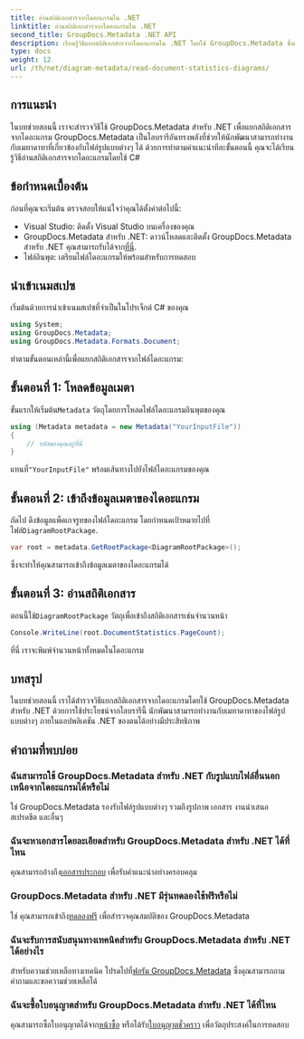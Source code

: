 ```yaml
---
title: อ่านสถิติเอกสารจากไดอะแกรมใน .NET
linktitle: อ่านสถิติเอกสารจากไดอะแกรมใน .NET
second_title: GroupDocs.Metadata .NET API
description: เรียนรู้วิธีแยกสถิติเอกสารจากไดอะแกรมใน .NET โดยใช้ GroupDocs.Metadata ซึ่งเป็นไลบรารีการจัดการข้อมูลเมตาที่มีประสิทธิภาพ
type: docs
weight: 12
url: /th/net/diagram-metadata/read-document-statistics-diagrams/
---
```

## การแนะนำ
ในบทช่วยสอนนี้ เราจะสำรวจวิธีใช้ GroupDocs.Metadata สำหรับ .NET เพื่อแยกสถิติเอกสารจากไดอะแกรม GroupDocs.Metadata เป็นไลบรารีอันทรงพลังที่ช่วยให้นักพัฒนาสามารถทำงานกับเมทาดาทาที่เกี่ยวข้องกับไฟล์รูปแบบต่างๆ ได้ ด้วยการทำตามคำแนะนำทีละขั้นตอนนี้ คุณจะได้เรียนรู้วิธีอ่านสถิติเอกสารจากไดอะแกรมโดยใช้ C#
## ข้อกำหนดเบื้องต้น
ก่อนที่คุณจะเริ่มต้น ตรวจสอบให้แน่ใจว่าคุณได้ตั้งค่าต่อไปนี้:
- Visual Studio: ติดตั้ง Visual Studio บนเครื่องของคุณ
-  GroupDocs.Metadata สำหรับ .NET: ดาวน์โหลดและติดตั้ง GroupDocs.Metadata สำหรับ .NET คุณสามารถรับได้จาก[ที่นี่](https://releases.groupdocs.com/metadata/net/).
- ไฟล์อินพุต: เตรียมไฟล์ไดอะแกรมให้พร้อมสำหรับการทดสอบ

## นำเข้าเนมสเปซ
เริ่มต้นด้วยการนำเข้าเนมสเปซที่จำเป็นในโปรเจ็กต์ C# ของคุณ
```csharp
using System;
using GroupDocs.Metadata;
using GroupDocs.Metadata.Formats.Document;
```

ทำตามขั้นตอนเหล่านี้เพื่อแยกสถิติเอกสารจากไฟล์ไดอะแกรม:
## ขั้นตอนที่ 1: โหลดข้อมูลเมตา
 ขั้นแรกให้เริ่มต้น`Metadata` วัตถุโดยการโหลดไฟล์ไดอะแกรมอินพุตของคุณ
```csharp
using (Metadata metadata = new Metadata("YourInputFile"))
{
    // รหัสของคุณอยู่ที่นี่
}
```
 แทนที่`"YourInputFile"` พร้อมเส้นทางไปยังไฟล์ไดอะแกรมของคุณ
## ขั้นตอนที่ 2: เข้าถึงข้อมูลเมตาของไดอะแกรม
 ถัดไป ดึงข้อมูลแพ็คเกจรูทของไฟล์ไดอะแกรม โดยกำหนดเป้าหมายไปที่ไฟล์`DiagramRootPackage`.
```csharp
var root = metadata.GetRootPackage<DiagramRootPackage>();
```
ซึ่งจะทำให้คุณสามารถเข้าถึงข้อมูลเมตาของไดอะแกรมได้
## ขั้นตอนที่ 3: อ่านสถิติเอกสาร
 ตอนนี้ใช้`DiagramRootPackage` วัตถุเพื่อเข้าถึงสถิติเอกสารเช่นจำนวนหน้า
```csharp
Console.WriteLine(root.DocumentStatistics.PageCount);
```
ที่นี่ เราจะพิมพ์จำนวนหน้าทั้งหมดในไดอะแกรม

## บทสรุป
ในบทช่วยสอนนี้ เราได้สำรวจวิธีแยกสถิติเอกสารจากไดอะแกรมโดยใช้ GroupDocs.Metadata สำหรับ .NET ด้วยการใช้ประโยชน์จากไลบรารีนี้ นักพัฒนาสามารถทำงานกับเมทาดาทาของไฟล์รูปแบบต่างๆ ภายในแอปพลิเคชัน .NET ของตนได้อย่างมีประสิทธิภาพ

## คำถามที่พบบ่อย
### ฉันสามารถใช้ GroupDocs.Metadata สำหรับ .NET กับรูปแบบไฟล์อื่นนอกเหนือจากไดอะแกรมได้หรือไม่
ใช่ GroupDocs.Metadata รองรับไฟล์รูปแบบต่างๆ รวมถึงรูปภาพ เอกสาร งานนำเสนอ สเปรดชีต และอื่นๆ
### ฉันจะหาเอกสารโดยละเอียดสำหรับ GroupDocs.Metadata สำหรับ .NET ได้ที่ไหน
 คุณสามารถอ้างถึง[เอกสารประกอบ](https://reference.groupdocs.com/metadata/net/) เพื่อรับคำแนะนำอย่างครอบคลุม
### GroupDocs.Metadata สำหรับ .NET มีรุ่นทดลองใช้ฟรีหรือไม่
 ใช่ คุณสามารถเข้าถึง[ทดลองฟรี](https://releases.groupdocs.com/) เพื่อสำรวจคุณสมบัติของ GroupDocs.Metadata
### ฉันจะรับการสนับสนุนทางเทคนิคสำหรับ GroupDocs.Metadata สำหรับ .NET ได้อย่างไร
 สำหรับความช่วยเหลือทางเทคนิค โปรดไปที่[ฟอรัม GroupDocs.Metadata](https://forum.groupdocs.com/c/metadata/14) ซึ่งคุณสามารถถามคำถามและขอความช่วยเหลือได้
### ฉันจะซื้อใบอนุญาตสำหรับ GroupDocs.Metadata สำหรับ .NET ได้ที่ไหน
 คุณสามารถซื้อใบอนุญาตได้จาก[หน้าซื้อ](https://purchase.groupdocs.com/buy) หรือได้รับ[ใบอนุญาตชั่วคราว](https://purchase.groupdocs.com/temporary-license/) เพื่อวัตถุประสงค์ในการทดสอบ